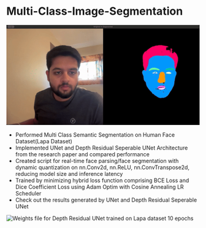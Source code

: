 # Multi-Class-Image-Segmentation
![](https://github.com/KiranRaghavendra1248/Multi-Class-Image-Segmentation/blob/dev/Demo.gif)

<ul>
  <li>Performed Multi Class Semantic Segmentation on Human Face Dataset(Lapa Dataset)</li>
  <li>Implemented UNet and Depth Residual Seperable UNet Architecture from the research paper and compared performance</li> 
  <li>Created script for real-time face parsing/face segmentation with dynamic quantization on nn.Conv2d, nn.ReLU, nn.ConvTranspose2d, reducing model size and inference latency </li>
  <li>Trained by minimizing hybrid loss function comprising BCE Loss and Dice Coefficient Loss using Adam Optim with Cosine Annealing LR Scheduler</li> 
  <li>Check out the results generated by UNet and Depth Residual Seperable UNet</li>
</ul>

![Weights file for Depth Residual UNet trained on Lapa dataset 10 epochs](https://drive.google.com/file/d/1Nau-qoepHrFJ3eBUb7jpEozl6sh-CEXV/view?usp=sharing)

